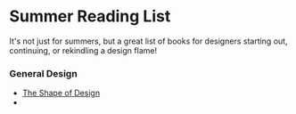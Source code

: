 # Summer Reading List
 It's not just for summers, but a great list of books for designers starting out, continuing, or rekindling a design flame!

### General Design
* [The Shape of Design](http://www.shapeofdesignbook.com/download.html)
* 